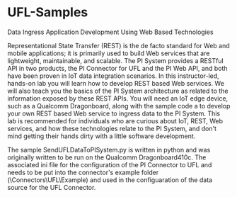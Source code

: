 # UFL-Samples
Data Ingress Application Development Using Web Based Technologies 

Representational State Transfer (REST) is the de facto standard for Web and mobile applications; it is primarily used to build Web services that are lightweight, maintainable, and scalable. The PI System provides a RESTful API in two products, the PI Connector for UFL and the PI Web API, and both have been proven in IoT data integration scenarios. In this instructor-led, hands-on lab you will learn how to develop REST based Web services. We will also teach you the basics of the PI System architecture as related to the information exposed by these REST APIs. You will need an IoT edge device, such as a Qualcomm Dragonboard, along with the sample code a to develop your own REST based Web service to ingress data to the PI System. This lab is recommended for individuals who are curious about IoT, REST, Web services, and how these technologies relate to the PI System, and don't mind getting their hands dirty with a little software development. 

The sample SendUFLDataToPISystem.py is written in python and was originally written to be run on the Qualcomm Dragonboard410c. The associated ini file for the configuration of the PI Connector to UFL and needs to be put into the connector's example folder (\Connectors\UFL\Example) and used in the configuaration of the data source for the UFL Connector. 
